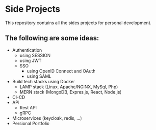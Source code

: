 # Side Projects
This repository contains all the sides projects for personal development. 

## The following are some ideas:
* Authentication
  * using SESSION
  * using JWT
  * SSO 
    * using OpenID Connect and OAuth
    * using SAML
* Build tech stacks using Docker
  * LAMP stack (Linux, Apache/NGINX, MySql, Php)
  * MERN stack (MongoDB, Expres.js, React, Node.js)
* CI-CD
* API
  * Rest API
  * gRPC
* Microservices (keycloak, redis, ...)
* Persional Portfolio

